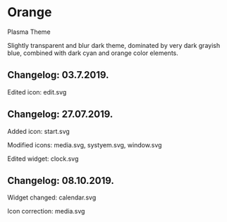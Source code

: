 # Orange
Plasma Theme

Slightly transparent and blur dark theme, dominated by very dark grayish blue, combined with dark cyan and orange color elements.

Changelog: 03.7.2019.
---------------------

Edited icon: edit.svg

Changelog: 27.07.2019.
----------------------

Added icon: start.svg

Modified icons: media.svg, systyem.svg, window.svg

Edited widget: clock.svg

Changelog: 08.10.2019.
---------------------

Widget changed: calendar.svg

Icon correction: media.svg
